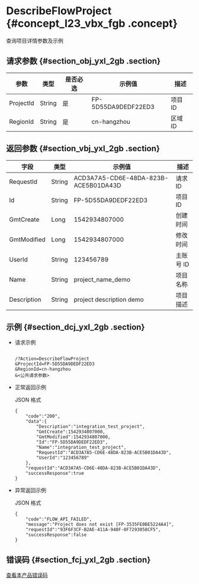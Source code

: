 # DescribeFlowProject {#concept_l23_vbx_fgb .concept}

查询项目详情参数及示例

## 请求参数 {#section_obj_yxl_2gb .section}

|参数|类型|是否必选|示例值|描述|
|--|--|----|---|--|
|ProjectId|String|是|FP-5D55DA9DEDF22ED3|项目 ID|
|RegionId|String|是|cn-hangzhou|区域 ID|

## 返回参数 {#section_vbj_yxl_2gb .section}

|字段|类型|示例值|描述|
|--|--|---|--|
|RequestId|String|ACD3A7A5-CD6E-48DA-823B-ACE5B01DA43D|请求 ID|
|Id|String|FP-5D55DA9DEDF22ED3|项目 ID|
|GmtCreate|Long|1542934807000|创建时间|
|GmtModified|Long|1542934807000|修改时间|
|UserId|String|123456789|主账号 ID|
|Name|String|project\_name\_demo|项目名称|
|Description|String|project description demo|项目描述|

## 示例 {#section_dcj_yxl_2gb .section}

-   请求示例

    ```
    
    /?Action=DescribeFlowProject
    &ProjectId=FP-5D55DA9DEDF22ED3
    &RegionId=cn-hangzhou
    &<公共请求参数>
    ```

-   正常返回示例

    JSON 格式

    ```
    {
    	"code":"200",
    	"data":{
    		"Description":"integration_test_project",
    		"GmtCreate":1542934807000,
    		"GmtModified":1542934807000,
    		"Id":"FP-5D55DA9DEDF22ED3",
    		"Name":"integration_test_project",
    		"RequestId":"ACD3A7A5-CD6E-48DA-823B-ACE5B01DA43D",
    		"UserId":"123456789"
    	},
    	"requestId":"ACD3A7A5-CD6E-48DA-823B-ACE5B01DA43D",
    	"successResponse":true
    }
    ```

-   异常返回示例

    JSON 格式

    ```
    {
    	"code":"FLOW_API_FAILED",
    	"message":"Project does not exist [FP-3535FE0BE5224A4]",
    	"requestId":"93F6F3CF-B2AE-411A-948F-0F7293058CF5",
    	"successResponse":false
    }
    ```


## 错误码 {#section_fcj_yxl_2gb .section}

[查看本产品错误码](https://error-center.alibabacloud.com/status/product/Emr)

